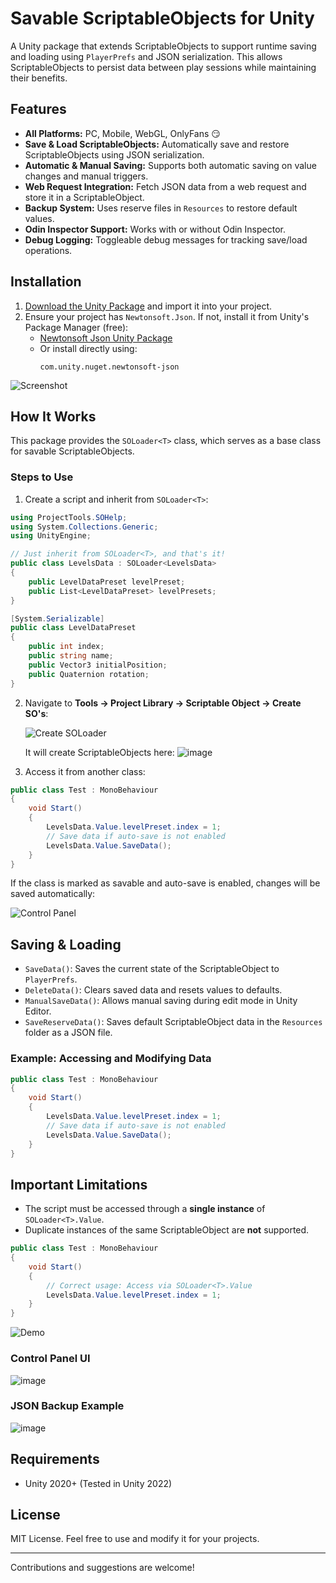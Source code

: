 # Savable ScriptableObjects for Unity

A Unity package that extends ScriptableObjects to support runtime saving and loading using `PlayerPrefs` and JSON serialization. This allows ScriptableObjects to persist data between play sessions while maintaining their benefits.

## Features
- **All Platforms:** PC, Mobile, WebGL, OnlyFans 😏
- **Save & Load ScriptableObjects:** Automatically save and restore ScriptableObjects using JSON serialization.
- **Automatic & Manual Saving:** Supports both automatic saving on value changes and manual triggers.
- **Web Request Integration:** Fetch JSON data from a web request and store it in a ScriptableObject.
- **Backup System:** Uses reserve files in `Resources` to restore default values.
- **Odin Inspector Support:** Works with or without Odin Inspector.
- **Debug Logging:** Toggleable debug messages for tracking save/load operations.

## Installation
1. [Download the Unity Package](https://github.com/EduardMalkhasyan/Savable-ScriptableObjects-Unity/releases) and import it into your project.
2. Ensure your project has `Newtonsoft.Json`. If not, install it from Unity's Package Manager (free):
   - [Newtonsoft Json Unity Package](https://docs.unity3d.com/Packages/com.unity.nuget.newtonsoft-json@3.2/manual/index.html)
   - Or install directly using:
     ```
     com.unity.nuget.newtonsoft-json
     ```

![Screenshot](https://github.com/user-attachments/assets/d9693611-6492-48c8-87bb-40fcefde0899)

## How It Works
This package provides the `SOLoader<T>` class, which serves as a base class for savable ScriptableObjects.

### Steps to Use
1. Create a script and inherit from `SOLoader<T>`:

```csharp
using ProjectTools.SOHelp;
using System.Collections.Generic;
using UnityEngine;

// Just inherit from SOLoader<T>, and that's it!
public class LevelsData : SOLoader<LevelsData>
{
    public LevelDataPreset levelPreset;
    public List<LevelDataPreset> levelPresets;
}

[System.Serializable]
public class LevelDataPreset
{
    public int index;
    public string name;
    public Vector3 initialPosition;
    public Quaternion rotation;
}
```

2. Navigate to **Tools -> Project Library -> Scriptable Object -> Create SO's**:

   ![Create SOLoader](https://github.com/user-attachments/assets/38c573de-ef08-401e-80cf-e8b4d1f122a4)

   It will create ScriptableObjects here:
   ![image](https://github.com/user-attachments/assets/32f95ba2-1042-4baa-a462-13a13d9364d6)

3. Access it from another class:

```csharp
public class Test : MonoBehaviour
{
    void Start()
    {
        LevelsData.Value.levelPreset.index = 1;
        // Save data if auto-save is not enabled
        LevelsData.Value.SaveData();
    }
}
```

If the class is marked as savable and auto-save is enabled, changes will be saved automatically:

![Control Panel](https://github.com/user-attachments/assets/ae9ca109-cce8-4b12-8b54-71ffd14e61ec)

## Saving & Loading
- `SaveData()`: Saves the current state of the ScriptableObject to `PlayerPrefs`.
- `DeleteData()`: Clears saved data and resets values to defaults.
- `ManualSaveData()`: Allows manual saving during edit mode in Unity Editor.
- `SaveReserveData()`: Saves default ScriptableObject data in the `Resources` folder as a JSON file.

### Example: Accessing and Modifying Data

```csharp
public class Test : MonoBehaviour
{
    void Start()
    {
        LevelsData.Value.levelPreset.index = 1;
        // Save data if auto-save is not enabled
        LevelsData.Value.SaveData();
    }
}
```

## Important Limitations
- The script must be accessed through a **single instance** of `SOLoader<T>.Value`.
- Duplicate instances of the same ScriptableObject are **not** supported.

```csharp
public class Test : MonoBehaviour
{
    void Start()
    {
        // Correct usage: Access via SOLoader<T>.Value
        LevelsData.Value.levelPreset.index = 1;
    }
}
```

![Demo](https://github.com/user-attachments/assets/23c6b097-681b-4dc6-b726-0f3ab4a7fe25)

### Control Panel UI
![image](https://github.com/user-attachments/assets/45167e9a-6d0b-4741-85f6-d2c051d3f4c3)

### JSON Backup Example
![image](https://github.com/user-attachments/assets/d88605d6-42fd-43c7-8141-dbeec085f8dc)

## Requirements
- Unity 2020+ (Tested in Unity 2022)

## License
MIT License. Feel free to use and modify it for your projects.

---
Contributions and suggestions are welcome!

